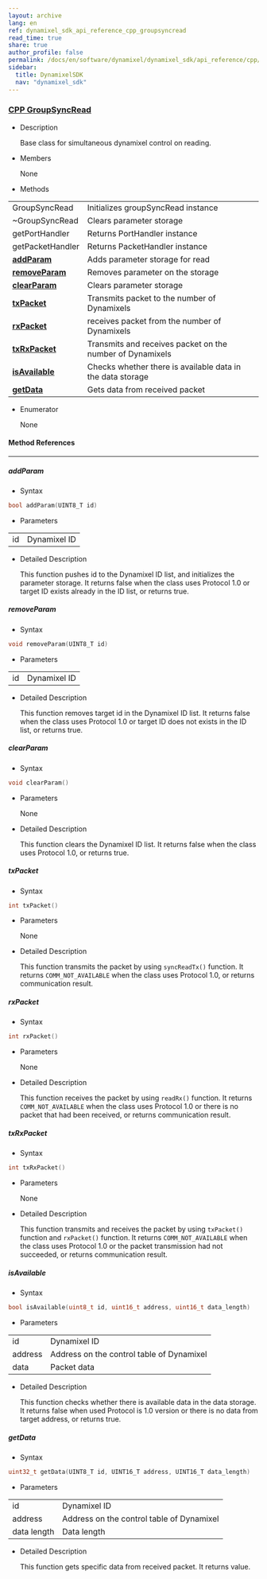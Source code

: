```yaml
---
layout: archive
lang: en
ref: dynamixel_sdk_api_reference_cpp_groupsyncread
read_time: true
share: true
author_profile: false
permalink: /docs/en/software/dynamixel/dynamixel_sdk/api_reference/cpp/cpp_groupsyncread/
sidebar:
  title: DynamixelSDK
  nav: "dynamixel_sdk"
---
```


<div style="counter-reset: h3 8"></div>
<div style="counter-reset: h2 2"></div>
<div style="counter-reset: h1 5"></div>

### [CPP GroupSyncRead](#cpp-groupsyncread)

- Description

  Base class for simultaneous dynamixel control on reading.

- Members

  None


- Methods

| | |
| ------------- | ------------- |
|GroupSyncRead	|Initializes groupSyncRead instance|
|~GroupSyncRead	|Clears parameter storage |
|getPortHandler	|Returns PortHandler instance|
|getPacketHandler	|Returns PacketHandler instance|
|**[addParam](#addparam)**	|Adds parameter storage for read |
|**[removeParam](#removeparam)**	|Removes parameter on the storage |
|**[clearParam](#clearparam)**	|Clears parameter storage|
|**[txPacket](#txpacket)**	|Transmits packet to the number of Dynamixels|
|**[rxPacket](#rxpacket)**	|receives packet from the number of Dynamixels|
|**[txRxPacket](#txrxpacket)**	|Transmits and receives packet on the number of Dynamixels|
|**[isAvailable](#isavailable)** | Checks whether there is available data in the data storage |
|**[getData](#getdata)**	|Gets data from received packet|


- Enumerator

  None

#### Method References
----------------------------------------------

##### addParam
- Syntax
``` cpp
bool addParam(UINT8_T id)
```
- Parameters

| | |
| ------------- | ------------- |
|id	|Dynamixel ID|

- Detailed Description

   This function pushes id to the Dynamixel ID list, and initializes the parameter storage. It returns false when the class uses Protocol 1.0 or target ID exists already in the ID list, or returns true.


##### removeParam
- Syntax
``` cpp
void removeParam(UINT8_T id)
```
- Parameters

| | |
| ------------- | ------------- |
|id|	Dynamixel ID|

- Detailed Description

   This function removes target id in the Dynamixel ID list. It returns false when the class uses Protocol 1.0 or target ID does not exists in the ID list, or returns true.


##### clearParam
- Syntax
``` cpp
void clearParam()
```
- Parameters

   None

- Detailed Description

   This function clears the Dynamixel ID list. It returns false when the class uses Protocol 1.0, or returns true.


##### txPacket
- Syntax
``` cpp
int txPacket()
```
- Parameters

   None

- Detailed Description

   This function transmits the packet by using `syncReadTx()` function. It returns `COMM_NOT_AVAILABLE` when the class uses Protocol 1.0, or returns communication result.


##### rxPacket
- Syntax
``` cpp
int rxPacket()
```
- Parameters

   None

- Detailed Description

   This function receives the packet by using `readRx()` function. It returns `COMM_NOT_AVAILABLE` when the class uses Protocol 1.0 or there is no packet that had been received, or returns communication result.


##### txRxPacket
- Syntax
``` cpp
int txRxPacket()
```
- Parameters

   None

- Detailed Description

   This function transmits and receives the packet by using `txPacket()` function and `rxPacket()` function. It returns `COMM_NOT_AVAILABLE` when the class uses Protocol 1.0 or the packet transmission had not succeeded, or returns communication result.

##### isAvailable
- Syntax
``` cpp
bool isAvailable(uint8_t id, uint16_t address, uint16_t data_length)
```
- Parameters

| | |
| ------------- | ------------- |
|id	|Dynamixel ID|
|address	|Address on the control table of Dynamixel|
|data	|Packet data|


- Detailed Description

   This function checks whether there is available data in the data storage. It returns false when used Protocol is 1.0 version or there is no data from target address, or returns true.

##### getData
- Syntax
``` cpp
uint32_t getData(UINT8_T id, UINT16_T address, UINT16_T data_length)
```
- Parameters

| | |
| ------------- | ------------- |
|id	|Dynamixel ID|
|address	|Address on the control table of Dynamixel|
|data length	| Data length|


- Detailed Description

   This function gets specific data from received packet. It returns value.
